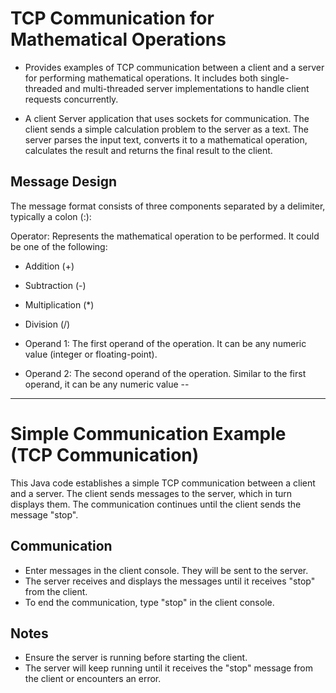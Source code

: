 # TCP Communication for Mathematical Operations

* Provides examples of TCP communication between a client and a server for performing mathematical operations. It includes both single-threaded and multi-threaded server implementations to handle client requests concurrently.

* A client Server application that uses sockets for communication. The client sends a simple 
calculation problem to the server as a text. The server parses the input text, converts it to a 
mathematical operation, calculates the result and returns the final result to the client. 

## Message Design
The message format consists of three components separated by a delimiter, typically a colon (:):

Operator: Represents the mathematical operation to be performed. It could be one of the following:

* Addition (+)
* Subtraction (-)
* Multiplication (*)
* Division (/)

* Operand 1: The first operand of the operation. It can be any numeric value (integer or floating-point).

* Operand 2: The second operand of the operation. Similar to the first operand, it can be any numeric value
--
---------------------------------------------------------------------
# Simple Communication Example (TCP Communication)
This Java code establishes a simple TCP communication between a client and a server. The client sends messages to the server, which in turn displays them. The communication continues until the client sends the message "stop". 

## Communication
- Enter messages in the client console. They will be sent to the server.
- The server receives and displays the messages until it receives "stop" from the client.
- To end the communication, type "stop" in the client console.

## Notes
- Ensure the server is running before starting the client.
- The server will keep running until it receives the "stop" message from the client or encounters an error.

